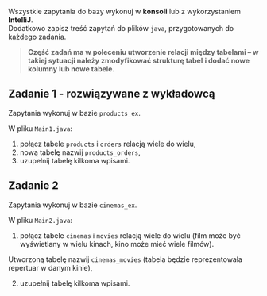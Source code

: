 Wszystkie zapytania do bazy wykonuj w **konsoli** lub z wykorzystaniem **IntelliJ**.  
Dodatkowo zapisz treść zapytań do plików ``java``, przygotowanych do każdego zadania.  
 
>**Część zadań ma w poleceniu utworzenie relacji między tabelami – w takiej sytuacji należy zmodyfikować strukturę tabel**
>**i dodać nowe kolumny lub nowe tabele.**  
 

## Zadanie 1 - rozwiązywane z wykładowcą

Zapytania wykonuj w bazie `products_ex`.  

W pliku `Main1.java`:
1. połącz tabele ```products``` i ```orders``` relacją wiele do wielu,  
2. nową tabelę nazwij `products_orders`,  
3. uzupełnij tabelę kilkoma wpisami.


## Zadanie 2

Zapytania wykonuj w bazie `cinemas_ex`.  

W pliku `Main2.java`:
1. połącz tabele `cinemas` i `movies` relacją wiele do wielu
 (film może być wyświetlany w wielu kinach, kino może mieć wiele filmów).  
 
 Utworzoną tabelę nazwij `cinemas_movies` (tabela będzie reprezentowała repertuar w danym kinie),

2. uzupełnij tabelę kilkoma wpisami.
